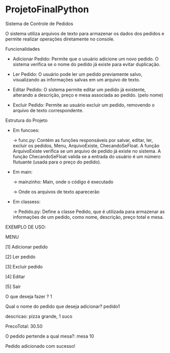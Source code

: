 # ProjetoFinalPython

Sistema de Controle de Pedidos


O sistema utiliza arquivos de texto para armazenar os dados dos pedidos e permite realizar operações diretamente no console.

Funcionalidades
- Adicionar Pedido: Permite que o usuário adicione um novo pedido. O sistema verifica se o nome do pedido já existe para evitar duplicação.

- Ler Pedido: O usuário pode ler um pedido previamente salvo, visualizando as informações salvas em um arquivo de texto.

- Editar Pedido: O sistema permite editar um pedido já existente, alterando a descrição, preço e mesa associada ao pedido. (pelo nome)

- Excluir Pedido: Permite ao usuário excluir um pedido, removendo o arquivo de texto correspondente.


Estrutura do Projeto

 - Em funcoes:
   
   -> func.py: Contém as funções responsáveis por salvar, editar, ler, excluir os pedidos, Menu, ArquivoExiste, ChecandoSeFloat. A função ArquivoExiste verifica se um arquivo de pedido já existe no 
    sistema. A função ChecandoSeFloat valida se a entrada do usuário é um número flutuante (usada para o preço do pedido).
   
- Em main:
  
  -> mainzinho: Main, onde o código é executado

  -> Onde os arquivos de texto aparecerão


  
- Em classess:

  -> Pedido.py: Define a classe Pedido, que é utilizada para armazenar as informações de um pedido, como nome, descrição, preço total e mesa.

EXEMPLO DE USO:

MENU

[1] Adicionar pedido

[2] Ler pedido

[3] Excluir pedido

[4] Editar

[5] Sair


O que deseja fazer ? 1

Qual o nome do pedido que deseja adicionar? pedido1

descricao: pizza grande, 1 suco

PrecoTotal: 30.50

O pedido pertende a qual mesa?: mesa 10

Pedido adicionado com sucesso!
